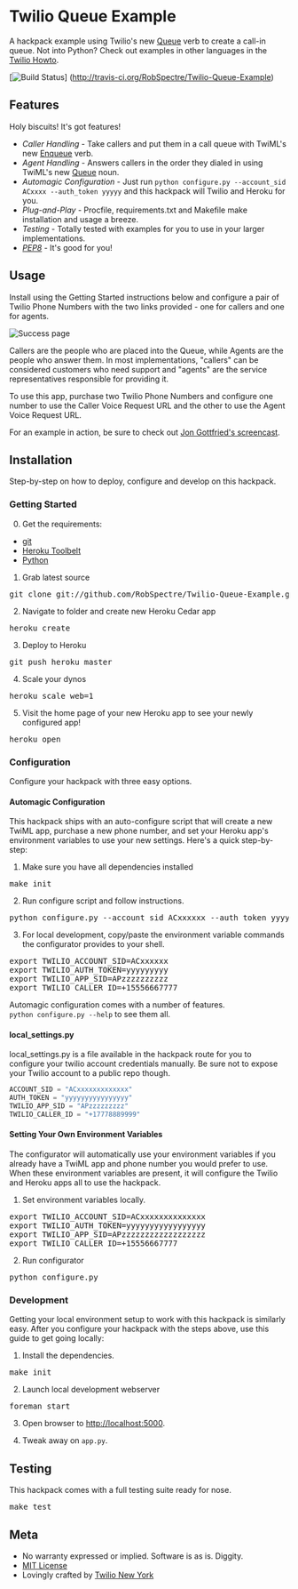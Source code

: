 # Twilio Queue Example

A hackpack example using Twilio's new
[Queue](http://www.twilio.com/docs/api/twiml/queue) verb to create a call-in
queue.  Not into Python?  Check out examples in other languages in the
[Twilio Howto](http://www.twilio.com/docs/howto/callqueue).

[![Build
Status](https://secure.travis-ci.org/RobSpectre/Twilio-Queue-Example.png)]
(http://travis-ci.org/RobSpectre/Twilio-Queue-Example)


## Features

Holy biscuits! It's got features!

* _Caller Handling_ - Take callers and put
  them in a call queue with TwiML's new
  [Enqueue](http://www.twilio.com/docs/api/twiml/enqueue) verb.  
* _Agent Handling_ - Answers callers in the order they dialed in using TwiML's
  new [Queue](http://www.twilio.com/docs/api/twiml/queue) noun.
* _Automagic Configuration_ - Just run `python configure.py --account_sid ACxxxx --auth_token yyyyy` 
  and this hackpack will Twilio and Heroku for you.
* _Plug-and-Play_ - Procfile, requirements.txt and Makefile make installation
  and usage a breeze.
* _Testing_ - Totally tested with examples for you to use in your larger
  implementations. 
* _[PEP8](http://www.python.org/dev/peps/pep-0008/)_ - It's good for you!

## Usage

Install using the Getting Started instructions below and configure a pair of
Twilio Phone Numbers with the two links provided - one for callers and one for
agents.

![Success
page](https://raw.github.com/RobSpectre/Twilio-Queue-Example/master/static/images/screenshot.png)

Callers are the people who are placed into the Queue, while Agents are the
people who answer them.  In most implementations, "callers" can be considered
customers who need support and "agents" are the service representatives
responsible for providing it.

To use this app, purchase two Twilio Phone Numbers and configure one number to
use the Caller Voice Request URL and the other to use the Agent Voice Request
URL.

For an example in action, be sure to check out [Jon Gottfried's
screencast](https://www.youtube.com/watch?v=AICLFi2djbs).

## Installation

Step-by-step on how to deploy, configure and develop on this hackpack.

### Getting Started 

0) Get the requirements:

* [git](http://git-scm.com/)
* [Heroku Toolbelt](https://toolbelt.heroku.com/)
* [Python](http://python.org/download/)

1) Grab latest source
<pre>
git clone git://github.com/RobSpectre/Twilio-Queue-Example.git 
</pre>

2) Navigate to folder and create new Heroku Cedar app
<pre>
heroku create
</pre>

3) Deploy to Heroku
<pre>
git push heroku master
</pre>

4) Scale your dynos
<pre>
heroku scale web=1
</pre>

5) Visit the home page of your new Heroku app to see your newly configured app!
<pre>
heroku open
</pre>


### Configuration

Configure your hackpack with three easy options.

#### Automagic Configuration

This hackpack ships with an auto-configure script that will create a new TwiML
app, purchase a new phone number, and set your Heroku app's environment
variables to use your new settings.  Here's a quick step-by-step:

1) Make sure you have all dependencies installed
<pre>
make init
</pre>

2) Run configure script and follow instructions.
<pre>
python configure.py --account_sid ACxxxxxx --auth_token yyyyyyy
</pre>

3) For local development, copy/paste the environment variable commands the
configurator provides to your shell.
<pre>
export TWILIO_ACCOUNT_SID=ACxxxxxx
export TWILIO_AUTH_TOKEN=yyyyyyyyy
export TWILIO_APP_SID=APzzzzzzzzzz
export TWILIO_CALLER_ID=+15556667777
</pre>

Automagic configuration comes with a number of features.  
`python configure.py --help` to see them all.


#### local_settings.py

local_settings.py is a file available in the hackpack route for you to configure
your twilio account credentials manually.  Be sure not to expose your Twilio
account to a public repo though.

```python
ACCOUNT_SID = "ACxxxxxxxxxxxxx" 
AUTH_TOKEN = "yyyyyyyyyyyyyyyy"
TWILIO_APP_SID = "APzzzzzzzzz"
TWILIO_CALLER_ID = "+17778889999"
```

#### Setting Your Own Environment Variables

The configurator will automatically use your environment variables if you
already have a TwiML app and phone number you would prefer to use.  When these
environment variables are present, it will configure the Twilio and Heroku apps
all to use the hackpack.

1) Set environment variables locally.
<pre>
export TWILIO_ACCOUNT_SID=ACxxxxxxxxxxxxxx
export TWILIO_AUTH_TOKEN=yyyyyyyyyyyyyyyyy
export TWILIO_APP_SID=APzzzzzzzzzzzzzzzzzz
export TWILIO_CALLER_ID=+15556667777
</pre>

2) Run configurator
<pre>
python configure.py
</pre>


### Development

Getting your local environment setup to work with this hackpack is similarly
easy.  After you configure your hackpack with the steps above, use this guide to
get going locally:

1) Install the dependencies.
<pre>
make init
</pre>

2) Launch local development webserver
<pre>
foreman start
</pre>

3) Open browser to [http://localhost:5000](http://localhost:5000).

4) Tweak away on `app.py`.


## Testing

This hackpack comes with a full testing suite ready for nose.

<pre>
make test
</pre>


## Meta 

* No warranty expressed or implied.  Software is as is. Diggity.
* [MIT License](http://www.opensource.org/licenses/mit-license.html)
* Lovingly crafted by [Twilio New
 York](http://www.meetup.com/Twilio/New-York-NY/) 
